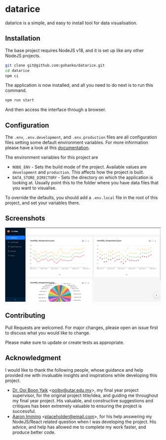 # datarice
datarice is a simple, and easy to install tool for data visualisation.

## Installation
The base project requires NodeJS v18, and it is set up like any other NodeJS projects.

```bash
git clone git@github.com:gohanko/datarice.git
cd datarice
npm ci
```

The application is now installed, and all you need to do next is to run this command.

```bash
npm run start
```

And then access the interface through a browser.

## Configuration
The ```.env```, ```.env.development```, and ```.env.production``` files are all configuration files setting some default environment variables. For more information please have a look at this [documentation](https://nextjs.org/docs/pages/building-your-application/configuring/environment-variables#default-environment-variables).

The environment variables for this project are

- ```NODE_ENV``` - Sets the build mode of the project. Available values are ```development``` and ```production```. This affects how the project is built.
- ```DATA_STORE_DIRECTORY``` - Sets the directory on which the application is looking at. Usually point this to the folder where you have data files that you want to visualise.

To override the defaults, you should add a ```.env.local``` file in the root of this project, and set your variables there.

## Screenshots
![Alt text](screenshots/datarice_2023-07-24.png "DataRice Screenshot")

## Contributing
Pull Requests are welcomed. For major changes, please open an issue first to discuss what you would like to change.

Please make sure to update or create tests as appropriate.

## Acknowledgment
I would like to thank the following people, whose guidance and help provided me with invaluable insights and inspirations while developing this project.

- [Dr. Ooi Boon Yaik](https://github.com/boonyaik) <<ooiby@utar.edu.my>>, my final year project supervisor, for the original project title/idea, and guiding me throughout my final year project. His valuable, and constructive suggestions and critiques has been extremely valuable to ensuring the project is successful.
- [Aaron Imming](https://github.com/aaimio) <<placeholder@email.com>>, for his help answering my NodeJS/React related question when I was developing the project. His advice, and help has allowed me to complete my work faster, and produce better code.